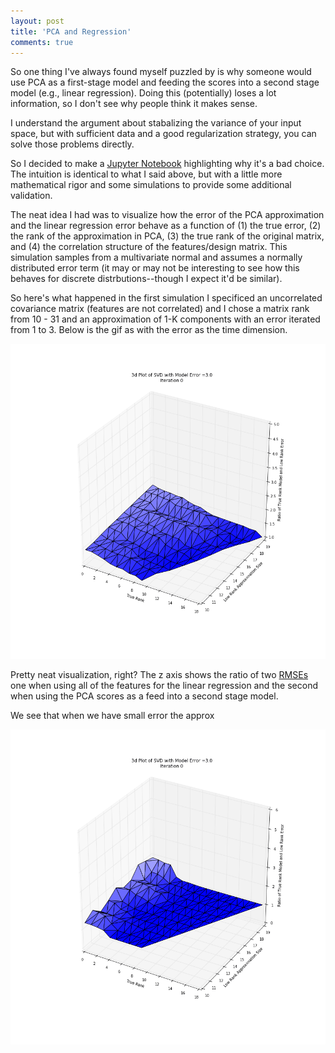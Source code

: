 ```yaml
---
layout: post
title: 'PCA and Regression'
comments: true
---
```


So one thing I've always found myself puzzled by is why someone would use PCA as a first-stage model and feeding the scores into a second stage model (e.g., linear regression). Doing this (potentially) loses a lot information, so I don't see why people think it makes sense. 

I understand the argument about stabalizing the variance of your input space, but with sufficient data and a good regularization strategy, you can solve those problems directly. 

So I decided to make a [Jupyter Notebook](https://github.com/franciscojavierarceo/Python/blob/master/SVD%20and%20Regression.ipynb) highlighting why it's a bad choice. The intuition is identical to what I said above, but with a little more mathematical rigor and some simulations to provide some additional validation. 

The neat idea I had was to visualize how the error of the PCA approximation and the linear regression error behave as a function of (1) the true error, (2) the rank of the approximation in PCA, (3) the true rank of the original matrix, and (4) the correlation structure of the features/design matrix. This simulation samples from a multivariate normal and assumes a normally distributed error term (it may or may not be interesting to see how this behaves for discrete distrbutions--though I expect it'd be similar).

So here's what happened in the first simulation I specificed an uncorrelated covariance matrix (features are not correlated) and I chose a matrix rank from 10 - 31 and an approximation of 1-K components with an error iterated from 1 to 3. Below is the gif as with the error as the time dimension.

![Whoaaa a 3d gif with a gradient](/assets/images/3dplot_gif.GIF)

Pretty neat visualization, right? The z axis shows the ratio of two [RMSEs](https://en.wikipedia.org/wiki/Root-mean-square_deviation) one when using all of the features for the linear regression and the second when using the PCA scores as a feed into a second stage model.

We see that when we have small error the approx 

![Even more gif, yay](/assets/images/3dplotcorr_gif.GIF)